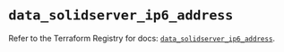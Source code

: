 # `data_solidserver_ip6_address`

Refer to the Terraform Registry for docs: [`data_solidserver_ip6_address`](https://registry.terraform.io/providers/efficientip-labs/solidserver/1.1.25/docs/data-sources/ip6_address).
